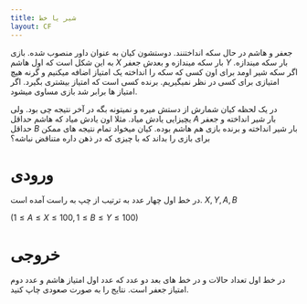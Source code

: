 ```yaml
---
title: شیر یا خط
layout: CF
---
```

جعفر و هاشم در حال سکه انداختنند. دوستشون کیان به عنوان داور منصوب شده. بازی به این شکل است که اول هاشم 
 $X$ 
بار سکه میندازه و بعدش جعفر 
 $Y$ 
بار سکه میندازه.
اگر سکه شیر اومد برای اون کسی که سکه را انداخته یک امتیاز اضافه میکنیم و گرنه هیچ امتیازی برای کسی در نظر نمیگیریم.
برنده کسی است که امتیاز بیشتری بگیرد. اگر امتیاز ها برابر شد بازی مساوی میشود.

در یک لحظه کیان شمارش از دستش میره و نمیتونه بگه در آخر نتیجه چی بود. ولی یچیزایی یادش میاد.
مثلا اون یادش میاد که هاشم حداقل
 $A$ 
بار شیر انداخته و جعفر حداقل 
 $B$ 
بار شیر انداخته 
و برنده بازی هم هاشم بوده.
کیان میخواد تمام نتیجه های ممکن برای بازی را بداند که با چیزی که در ذهن داره متناقض نباشه؟
# ورودی
در خط اول چهار عدد به ترتیب از چپ به راست آمده است.
$X,Y,A,B$

$( 1 \le A \le X \le 100 , 1 \le B \le Y \le 100 )$
# خروجی
در خط اول تعداد حالات و در خط های بعد دو عدد که عدد اول امتیاز هاشم و عدد دوم امتیاز جعفر است.
نتایج را به صورت صعودی چاپ کنید.
